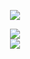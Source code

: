 


<p align="center"><img align="center" src="https://github-readme-stats.vercel.app/api/top-langs/?username=enforcd&theme=dark&layout=compact" /> <br />
<p align="center"><img align="center" src="https://github-readme-stats.vercel.app/api?username=enforcd&theme=dark&show_icons=true&layout=compact" /> <br />
 



<img src="https://github-profile-trophy.vercel.app/api/pin/?username=enforcd&margin-w=25&margin-h=25&column=7&theme=darkhub" />

